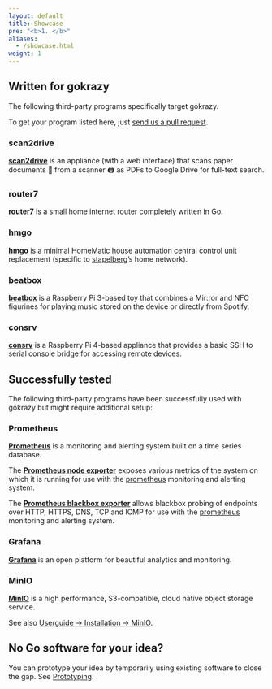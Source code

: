 ```yaml
---
layout: default
title: Showcase
pre: "<b>1. </b>"
aliases:
  - /showcase.html
weight: 1
---
```


## Written for gokrazy

The following third-party programs specifically target gokrazy.

To get your program listed here, just <a
href="https://github.com/gokrazy/gokrazy.github.io">send us a pull request</a>.

### scan2drive

[**scan2drive**](https://github.com/stapelberg/scan2drive) is an appliance (with
a web interface) that scans paper documents 📄 from a scanner 🖨️ as PDFs to
Google Drive for full-text search.

### router7

[**router7**](https://github.com/rtr7/router7) is a small home internet router
completely written in Go.

### hmgo

[**hmgo**](https://github.com/stapelberg/hmgo) is a minimal HomeMatic house
automation central control unit replacement (specific to <a
href="https://github.com/stapelberg">stapelberg</a>’s home network).

### beatbox

[**beatbox**](https://github.com/anisse/beatbox) is a Raspberry Pi 3-based toy
that combines a Mir:ror and NFC figurines for playing music stored on the device
or directly from Spotify.

### consrv

[**consrv**](https://github.com/mdlayher/consrv) is a Raspberry Pi 4-based
appliance that provides a basic SSH to serial console bridge for accessing
remote devices.

## Successfully tested

The following third-party programs have been successfully used with gokrazy
but might require additional setup:

### Prometheus

[**Prometheus**](https://prometheus.io/) is a monitoring and alerting system
built on a time series database.

The [**Prometheus node exporter**](https://github.com/prometheus/node_exporter)
exposes various metrics of the system on which it is running for use with the <a
href="https://prometheus.io">prometheus</a> monitoring and alerting system.

The [**Prometheus blackbox
exporter**](https://github.com/prometheus/blackbox_exporter) allows blackbox
probing of endpoints over HTTP, HTTPS, DNS, TCP and ICMP for use with the <a
href="https://prometheus.io">prometheus</a> monitoring and alerting system.

### Grafana

[**Grafana**](https://grafana.com/) is an open platform for beautiful analytics
and monitoring.

### MinIO

[**MinIO**](https://min.io/) is a high performance, S3-compatible, cloud native
object storage service.

See also [Userguide → Installation → MinIO](/userguide/install/minio/).


## No Go software for your idea?

You can prototype your idea by temporarily using existing software to close the
gap. See <a href="/prototyping/">Prototyping</a>.
